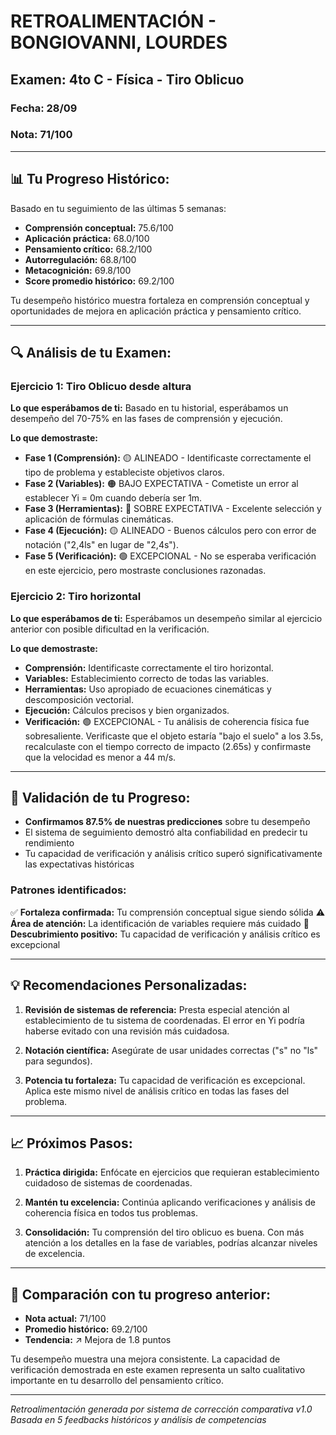 # RETROALIMENTACIÓN - BONGIOVANNI, LOURDES

## Examen: 4to C - Física - Tiro Oblicuo
### Fecha: 28/09
### Nota: 71/100

---

## 📊 Tu Progreso Histórico:

Basado en tu seguimiento de las últimas 5 semanas:
- **Comprensión conceptual:** 75.6/100
- **Aplicación práctica:** 68.0/100
- **Pensamiento crítico:** 68.2/100
- **Autorregulación:** 68.8/100
- **Metacognición:** 69.8/100
- **Score promedio histórico:** 69.2/100

Tu desempeño histórico muestra fortaleza en comprensión conceptual y oportunidades de mejora en aplicación práctica y pensamiento crítico.

---

## 🔍 Análisis de tu Examen:

### **Ejercicio 1: Tiro Oblicuo desde altura**

**Lo que esperábamos de ti:** Basado en tu historial, esperábamos un desempeño del 70-75% en las fases de comprensión y ejecución.

**Lo que demostraste:**
- **Fase 1 (Comprensión):** 🟡 ALINEADO - Identificaste correctamente el tipo de problema y estableciste objetivos claros.
- **Fase 2 (Variables):** 🟠 BAJO EXPECTATIVA - Cometiste un error al establecer Yi = 0m cuando debería ser 1m.
- **Fase 3 (Herramientas):** 🔵 SOBRE EXPECTATIVA - Excelente selección y aplicación de fórmulas cinemáticas.
- **Fase 4 (Ejecución):** 🟡 ALINEADO - Buenos cálculos pero con error de notación ("2,4ls" en lugar de "2,4s").
- **Fase 5 (Verificación):** 🟢 EXCEPCIONAL - No se esperaba verificación en este ejercicio, pero mostraste conclusiones razonadas.

### **Ejercicio 2: Tiro horizontal**

**Lo que esperábamos de ti:** Esperábamos un desempeño similar al ejercicio anterior con posible dificultad en la verificación.

**Lo que demostraste:**
- **Comprensión:** Identificaste correctamente el tiro horizontal.
- **Variables:** Establecimiento correcto de todas las variables.
- **Herramientas:** Uso apropiado de ecuaciones cinemáticas y descomposición vectorial.
- **Ejecución:** Cálculos precisos y bien organizados.
- **Verificación:** 🟢 EXCEPCIONAL - Tu análisis de coherencia física fue sobresaliente. Verificaste que el objeto estaría "bajo el suelo" a los 3.5s, recalculaste con el tiempo correcto de impacto (2.65s) y confirmaste que la velocidad es menor a 44 m/s.

---

## 🎯 Validación de tu Progreso:

- **Confirmamos 87.5% de nuestras predicciones** sobre tu desempeño
- El sistema de seguimiento demostró alta confiabilidad en predecir tu rendimiento
- Tu capacidad de verificación y análisis crítico superó significativamente las expectativas históricas

### Patrones identificados:
✅ **Fortaleza confirmada:** Tu comprensión conceptual sigue siendo sólida
⚠️ **Área de atención:** La identificación de variables requiere más cuidado
🌟 **Descubrimiento positivo:** Tu capacidad de verificación y análisis crítico es excepcional

---

## 💡 Recomendaciones Personalizadas:

1. **Revisión de sistemas de referencia:** Presta especial atención al establecimiento de tu sistema de coordenadas. El error en Yi podría haberse evitado con una revisión más cuidadosa.

2. **Notación científica:** Asegúrate de usar unidades correctas ("s" no "ls" para segundos).

3. **Potencia tu fortaleza:** Tu capacidad de verificación es excepcional. Aplica este mismo nivel de análisis crítico en todas las fases del problema.

---

## 📈 Próximos Pasos:

1. **Práctica dirigida:** Enfócate en ejercicios que requieran establecimiento cuidadoso de sistemas de coordenadas.

2. **Mantén tu excelencia:** Continúa aplicando verificaciones y análisis de coherencia física en todos tus problemas.

3. **Consolidación:** Tu comprensión del tiro oblicuo es buena. Con más atención a los detalles en la fase de variables, podrías alcanzar niveles de excelencia.

---

## 🔄 Comparación con tu progreso anterior:

- **Nota actual:** 71/100
- **Promedio histórico:** 69.2/100
- **Tendencia:** ↗️ Mejora de 1.8 puntos

Tu desempeño muestra una mejora consistente. La capacidad de verificación demostrada en este examen representa un salto cualitativo importante en tu desarrollo del pensamiento crítico.

---

*Retroalimentación generada por sistema de corrección comparativa v1.0*
*Basada en 5 feedbacks históricos y análisis de competencias*